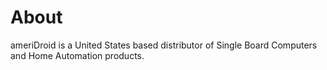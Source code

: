 # About
 ameriDroid is a United States based distributor of Single Board Computers and Home Automation products.
